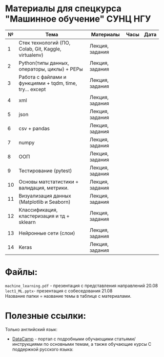 # Материалы для спецкурса "Машинное обучение" СУНЦ НГУ
| № | Тема                  | Материалы | Часы | Дата |
|---|-----------------------|-----------|------|------|
| 1 | Стек технологий (ПО, Colab, Git, Kaggle, virtualenv)|   Лекция, задания|   ||
|2  | Python(типы данных, операторы, циклы) + PEPы |    Лекция, задания       |   |      |
| 3 | Работа с файлами и функциями + tqdm, time, try... except |Лекция, задания  | |      |
| 4 | xml |Лекция, задания |     |      |
| 5 | json |  Лекция, задания |     |      |
| 6 | csv + pandas |Лекция, задания     |    |      |
| 7 | numpy |Лекция, задания           |     |      |
| 8 | ООП|Лекция, задания |    |      |
| 9 | Тестирование (pytest)|Лекция, задания           |     |      |
|10 | Основы матстатистики + валидация, метрики. |Лекция, задания|     |      |
|11 | Визуализация данных (Matplotlib и Seaborn) |Лекция, задания|    |      |
|12 | Классификация, кластеризация и тд + sklearn |Лекция, задания||      |
|13 | Нейронные сети (слои) |Лекция, задания | |      |
|14 | Keras |Лекция, задания |     |      |

# Файлы:
`machine_learning.pdf` - презентация с представления направлений 20.08  
`lect1_ML.pptx`- презентация с собеседования 21.08  
Название папки = название темы в таблице с материалами.
# Полезные ссылки:
Только английский язык:
* [DataCamp](https://www.datacamp.com/) - портал с подробными обучающими статьями/инструкциями по основными темам, а также обучающие курсы
С поддержкой русского языка:
